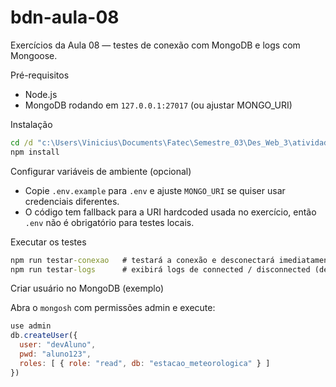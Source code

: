 # bdn-aula-08

Exercícios da Aula 08 — testes de conexão com MongoDB e logs com Mongoose.

Pré-requisitos
- Node.js
- MongoDB rodando em `127.0.0.1:27017` (ou ajustar MONGO_URI)

Instalação

```bat
cd /d "c:\Users\Vinicius\Documents\Fatec\Semestre_03\Des_Web_3\atividades\atividade-git\bd-nao-relacional\bdn-aula-08"
npm install
```

Configurar variáveis de ambiente (opcional)
- Copie `.env.example` para `.env` e ajuste `MONGO_URI` se quiser usar credenciais diferentes.
- O código tem fallback para a URI hardcoded usada no exercício, então `.env` não é obrigatório para testes locais.

Executar os testes

```bat
npm run testar-conexao   # testará a conexão e desconectará imediatamente
npm run testar-logs      # exibirá logs de connected / disconnected (desconecta após ~5s)
```

Criar usuário no MongoDB (exemplo)

Abra o `mongosh` com permissões admin e execute:

```js
use admin
db.createUser({
  user: "devAluno",
  pwd: "aluno123",
  roles: [ { role: "read", db: "estacao_meteorologica" } ]
})
```

